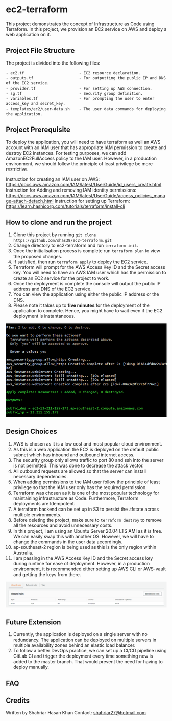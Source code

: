 # ec2-terraform

This project demonstrates the concept of Infrastructure as Code using Terraform. In this project, we provision an EC2 service on AWS and deploy a web application on it. 

## Project File Structure
The project is divided into the following files:
```
- ec2.tf                        - EC2 resource declaration.
- outputs.tf                    - For outputting the public IP and DNS of the EC2 service.
- provider.tf                   - For setting up AWS connection.
- sg.tf                         - Security group definition.
- variables.tf                  - For prompting the user to enter access_key and secret_key.
- templates/ec2/user-data.sh    - The user data commands for deploying the application.
```

## Project Prerequisite

To deploy the application, you will need to have terraform as well an AWS account with an IAM user that has appropriate IAM permission to create and destroy EC2 instances. For testing purposes, we can add AmazonEC2FullAccess policy to the IAM user. However, in a production environment, we should follow the principle of least privilege be more restrictive.                                                 

Instruction for creating an IAM user on AWS: https://docs.aws.amazon.com/IAM/latest/UserGuide/id_users_create.html
Instruction for Adding and removing IAM identity permissions: https://docs.aws.amazon.com/IAM/latest/UserGuide/access_policies_manage-attach-detach.html
Instruction for setting up Terraform: https://learn.hashicorp.com/tutorials/terraform/install-cli

## How to clone and run the project

1. Clone this project by running `git clone https://github.com/shas38/ec2-terraform.git`
2. Change directory to ec2-terraform and run `terraform init`.
3. Once the initialisation process is complete run `terraform plan` to view the proposed changes.
4. If satisfied, then run `terraform apply` to deploy the EC2 service.
6. Terraform will prompt for the AWS Access Key ID and the Secret access key. You will need to have an AWS IAM user which has the permission to create an EC2 service for the project to work.
7. Once the deployment is complete the console will output the public IP address and DNS of the EC2 service.
8. You can view the application using either the public IP address or the DNS.
9. Please note it takes up to <b>five minutes</b> for the deployment of the application to complete. Hence, you might have to wait even if the EC2 deployment is instantaneous.

<img src="images/terraform.PNG">

## Design Choices

1. AWS is chosen as it is a low cost and most popular cloud environment. 
2. As this is a web application the EC2 is deployed on the default public subnet which has inbound and outbound internet access.
3. The security group only allows traffic to port 80 and ssh into the server is not permitted. This was done to decrease the attack vector.
4. All outbound requests are allowed so that the server can install necessary dependencies.
5. When adding permissions to the IAM user follow the principle of least privilege so that the IAM user only has the required permission.
6. Terraform was chosen as it is one of the most popular technology for maintaining infrastructure as Code. Furthermore, Terraform deployments are Idempotent.
7. A terraform backend can be set up in S3 to persist the .tfstate across multiple environments.
8. Before deleting the project, make sure to `terraform destroy` to remove all the resources and avoid unnecessary costs.
9. In this project, I am using an Ubuntu Server 20.04 LTS AMI as it is free. We can easily swap this with another OS. However, we will have to change the commands in the user data accordingly.
10. ap-southeast-2 region is being used as this is the only region within Australia.
11. I am passing in the AWS Access Key ID and the Secret access key during runtime for ease of deployment. However, in a production environment, it is recommended either setting up AWS CLI or AWS-vault and getting the keys from there.

<img src="images/securityGroup.PNG">

## Future Extension 

1. Currently, the application is deployed on a single server with no redundancy. The application can be deployed on multiple servers in multiple availability zones behind an elastic load balancer.
2. To follow a better DevOps practice, we can set up a CI/CD pipeline using GitLab CI and trigger the deployment every time something new is added to the master branch. That would prevent the need for having to deploy manually.

## FAQ

## Credits

Written by Shahriar Hasan Khan
Contact: shahriar27@hotmail.com